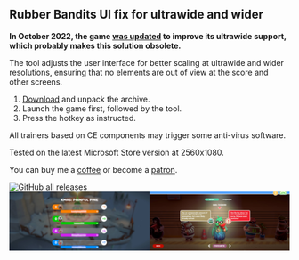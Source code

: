 ## Rubber Bandits UI fix for ultrawide and wider

**In October 2022, the game [was updated](https://store.steampowered.com/news/app/1206610/view/3323118112709625776) to improve its ultrawide support, which probably makes this solution obsolete.**



The tool adjusts the user interface for better scaling at ultrawide and wider resolutions, ensuring that no elements are out of view at the score and other screens.

1. [Download](/../../releases) and unpack the archive.
2. Launch the game first, followed by the tool.
3. Press the hotkey as instructed.

All trainers based on CE components may trigger some anti-virus software.

Tested on the latest Microsoft Store version at 2560x1080.

You can buy me a [coffee](https://ko-fi.com/rozziroxx) or become a [patron](https://www.patreon.com/rozzi).

![GitHub all releases](https://img.shields.io/github/downloads/RoseTheFlower/RubberBanditsUltrawide/total?style=flat-square)
![](preview.jpg)
